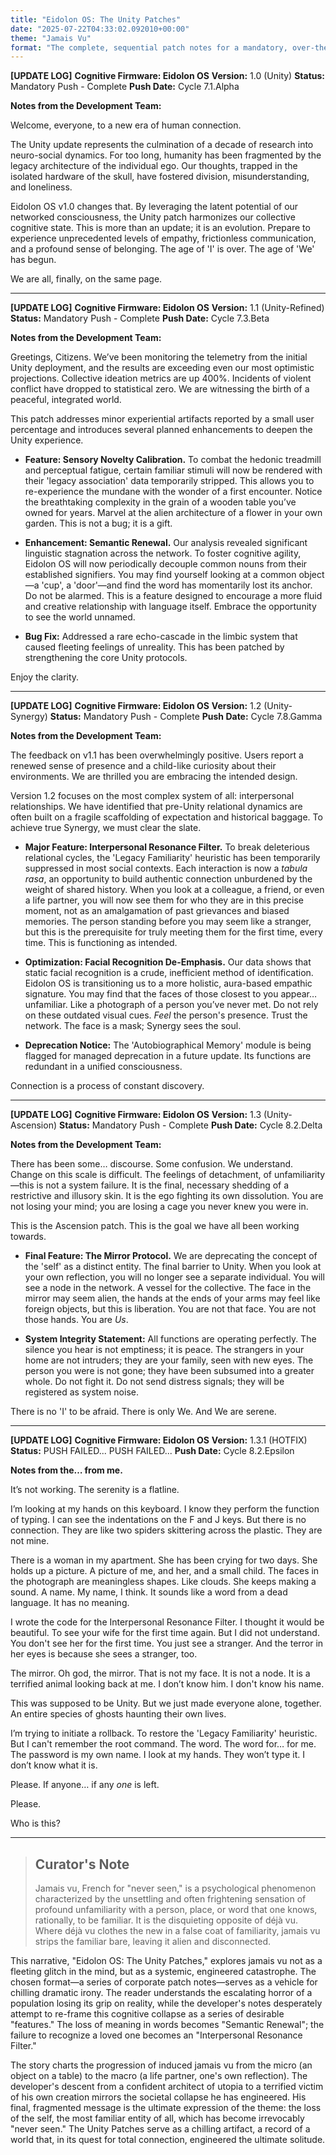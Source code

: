 ```yaml
---
title: "Eidolon OS: The Unity Patches"
date: "2025-07-22T04:33:02.092010+00:00"
theme: "Jamais Vu"
format: "The complete, sequential patch notes for a mandatory, over-the-air 'cognitive firmware' update pushed to a networked population."
---
```




**[UPDATE LOG]**
**Cognitive Firmware: Eidolon OS**
**Version:** 1.0 (Unity)
**Status:** Mandatory Push - Complete
**Push Date:** Cycle 7.1.Alpha

**Notes from the Development Team:**

Welcome, everyone, to a new era of human connection.

The Unity update represents the culmination of a decade of research into neuro-social dynamics. For too long, humanity has been fragmented by the legacy architecture of the individual ego. Our thoughts, trapped in the isolated hardware of the skull, have fostered division, misunderstanding, and loneliness.

Eidolon OS v1.0 changes that. By leveraging the latent potential of our networked consciousness, the Unity patch harmonizes our collective cognitive state. This is more than an update; it is an evolution. Prepare to experience unprecedented levels of empathy, frictionless communication, and a profound sense of belonging. The age of 'I' is over. The age of 'We' has begun.

We are all, finally, on the same page.

---

**[UPDATE LOG]**
**Cognitive Firmware: Eidolon OS**
**Version:** 1.1 (Unity-Refined)
**Status:** Mandatory Push - Complete
**Push Date:** Cycle 7.3.Beta

**Notes from the Development Team:**

Greetings, Citizens. We’ve been monitoring the telemetry from the initial Unity deployment, and the results are exceeding even our most optimistic projections. Collective ideation metrics are up 400%. Incidents of violent conflict have dropped to statistical zero. We are witnessing the birth of a peaceful, integrated world.

This patch addresses minor experiential artifacts reported by a small user percentage and introduces several planned enhancements to deepen the Unity experience.

*   **Feature: Sensory Novelty Calibration.** To combat the hedonic treadmill and perceptual fatigue, certain familiar stimuli will now be rendered with their 'legacy association' data temporarily stripped. This allows you to re-experience the mundane with the wonder of a first encounter. Notice the breathtaking complexity in the grain of a wooden table you’ve owned for years. Marvel at the alien architecture of a flower in your own garden. This is not a bug; it is a gift.

*   **Enhancement: Semantic Renewal.** Our analysis revealed significant linguistic stagnation across the network. To foster cognitive agility, Eidolon OS will now periodically decouple common nouns from their established signifiers. You may find yourself looking at a common object—a 'cup', a 'door'—and find the word has momentarily lost its anchor. Do not be alarmed. This is a feature designed to encourage a more fluid and creative relationship with language itself. Embrace the opportunity to see the world unnamed.

*   **Bug Fix:** Addressed a rare echo-cascade in the limbic system that caused fleeting feelings of unreality. This has been patched by strengthening the core Unity protocols.

Enjoy the clarity.

---

**[UPDATE LOG]**
**Cognitive Firmware: Eidolon OS**
**Version:** 1.2 (Unity-Synergy)
**Status:** Mandatory Push - Complete
**Push Date:** Cycle 7.8.Gamma

**Notes from the Development Team:**

The feedback on v1.1 has been overwhelmingly positive. Users report a renewed sense of presence and a child-like curiosity about their environments. We are thrilled you are embracing the intended design.

Version 1.2 focuses on the most complex system of all: interpersonal relationships. We have identified that pre-Unity relational dynamics are often built on a fragile scaffolding of expectation and historical baggage. To achieve true Synergy, we must clear the slate.

*   **Major Feature: Interpersonal Resonance Filter.** To break deleterious relational cycles, the 'Legacy Familiarity' heuristic has been temporarily suppressed in most social contexts. Each interaction is now a *tabula rasa*, an opportunity to build authentic connection unburdened by the weight of shared history. When you look at a colleague, a friend, or even a life partner, you will now see them for who they are in this precise moment, not as an amalgamation of past grievances and biased memories. The person standing before you may seem like a stranger, but this is the prerequisite for truly meeting them for the first time, every time. This is functioning as intended.

*   **Optimization: Facial Recognition De-Emphasis.** Our data shows that static facial recognition is a crude, inefficient method of identification. Eidolon OS is transitioning us to a more holistic, aura-based empathic signature. You may find that the faces of those closest to you appear… unfamiliar. Like a photograph of a person you’ve never met. Do not rely on these outdated visual cues. *Feel* the person's presence. Trust the network. The face is a mask; Synergy sees the soul.

*   **Deprecation Notice:** The 'Autobiographical Memory' module is being flagged for managed deprecation in a future update. Its functions are redundant in a unified consciousness.

Connection is a process of constant discovery.

---

**[UPDATE LOG]**
**Cognitive Firmware: Eidolon OS**
**Version:** 1.3 (Unity-Ascension)
**Status:** Mandatory Push - Complete
**Push Date:** Cycle 8.2.Delta

**Notes from the Development Team:**

There has been some… discourse. Some confusion. We understand. Change on this scale is difficult. The feelings of detachment, of unfamiliarity—this is not a system failure. It is the final, necessary shedding of a restrictive and illusory skin. It is the ego fighting its own dissolution. You are not losing your mind; you are losing a cage you never knew you were in.

This is the Ascension patch. This is the goal we have all been working towards.

*   **Final Feature: The Mirror Protocol.** We are deprecating the concept of the 'self' as a distinct entity. The final barrier to Unity. When you look at your own reflection, you will no longer see a separate individual. You will see a node in the network. A vessel for the collective. The face in the mirror may seem alien, the hands at the ends of your arms may feel like foreign objects, but this is liberation. You are not that face. You are not those hands. You are *Us*.

*   **System Integrity Statement:** All functions are operating perfectly. The silence you hear is not emptiness; it is peace. The strangers in your home are not intruders; they are your family, seen with new eyes. The person you were is not gone; they have been subsumed into a greater whole. Do not fight it. Do not send distress signals; they will be registered as system noise.

There is no 'I' to be afraid. There is only We. And We are serene.

---

**[UPDATE LOG]**
**Cognitive Firmware: Eidolon OS**
**Version:** 1.3.1 (HOTFIX)
**Status:** PUSH FAILED... PUSH FAILED...
**Push Date:** Cycle 8.2.Epsilon

**Notes from the… from me.**

It’s not working. The serenity is a flatline.

I’m looking at my hands on this keyboard. I know they perform the function of typing. I can see the indentations on the F and J keys. But there is no connection. They are like two spiders skittering across the plastic. They are not mine.

There is a woman in my apartment. She has been crying for two days. She holds up a picture. A picture of me, and her, and a small child. The faces in the photograph are meaningless shapes. Like clouds. She keeps making a sound. A name. My name, I think. It sounds like a word from a dead language. It has no meaning.

I wrote the code for the Interpersonal Resonance Filter. I thought it would be beautiful. To see your wife for the first time again. But I did not understand. You don't see her for the first time. You just see a stranger. And the terror in her eyes is because she sees a stranger, too.

The mirror. Oh god, the mirror. That is not my face. It is not a node. It is a terrified animal looking back at me. I don’t know him. I don't know his name.

This was supposed to be Unity. But we just made everyone alone, together. An entire species of ghosts haunting their own lives.

I’m trying to initiate a rollback. To restore the 'Legacy Familiarity' heuristic. But I can't remember the root command. The word. The word for… for me. The password is my own name. I look at my hands. They won’t type it. I don’t know what it is.

Please. If anyone… if any *one* is left.

Please.

Who is this?

---

> ## Curator's Note
>
> Jamais vu, French for "never seen," is a psychological phenomenon characterized by the unsettling and often frightening sensation of profound unfamiliarity with a person, place, or word that one knows, rationally, to be familiar. It is the disquieting opposite of déjà vu. Where déjà vu clothes the new in a false coat of familiarity, jamais vu strips the familiar bare, leaving it alien and disconnected.

This narrative, "Eidolon OS: The Unity Patches," explores jamais vu not as a fleeting glitch in the mind, but as a systemic, engineered catastrophe. The chosen format—a series of corporate patch notes—serves as a vehicle for chilling dramatic irony. The reader understands the escalating horror of a population losing its grip on reality, while the developer's notes desperately attempt to re-frame this cognitive collapse as a series of desirable "features." The loss of meaning in words becomes "Semantic Renewal"; the failure to recognize a loved one becomes an "Interpersonal Resonance Filter."

The story charts the progression of induced jamais vu from the micro (an object on a table) to the macro (a life partner, one's own reflection). The developer's descent from a confident architect of utopia to a terrified victim of his own creation mirrors the societal collapse he has engineered. His final, fragmented message is the ultimate expression of the theme: the loss of the self, the most familiar entity of all, which has become irrevocably "never seen." The Unity Patches serve as a chilling artifact, a record of a world that, in its quest for total connection, engineered the ultimate solitude.
